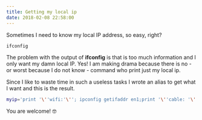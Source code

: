```yaml
---
title: Getting my local ip
date: 2018-02-08 22:58:00
---
```


Sometimes I need to know my local IP address, so easy, right?

```bash
ifconfig
```

The problem with the output of **ifconfig** is that is too much information and I only want my damn local IP.
Yes! I am making drama because there is no - or worst because I do not know - command who print just my local ip.

Since I like to waste time in such a useless tasks I wrote an alias to get what I want and this is the result.

```bash
myip='print '\''wifi:'\''; ipconfig getifaddr en1;print '\''cable: '\'';  ipconfig getifaddr en0'
```

You are welcome! 🤓
